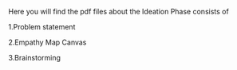 Here you will find the pdf files about the Ideation Phase consists of

1.Problem statement

2.Empathy Map Canvas

3.Brainstorming
